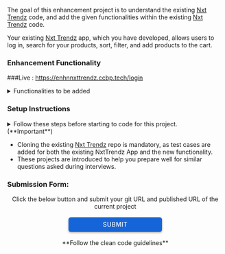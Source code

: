 The goal of this enhancement project is to understand the existing <a href="https://learning.ccbp.in/question/d595dd02-c5d0-4330-bd3d-ac0275b02d8a" target="_blank_">Nxt Trendz</a> code, and add the given functionalities within the existing <a href="https://learning.ccbp.in/question/d595dd02-c5d0-4330-bd3d-ac0275b02d8a" target="_blank_">Nxt Trendz</a> code.

Your existing <a href="https://learning.ccbp.in/question/d595dd02-c5d0-4330-bd3d-ac0275b02d8a" target="_blank_">Nxt Trendz</a> app, which you have developed, allows users to log in, search for your products, sort, filter, and add products to the cart.

### Enhancement Functionality
###Live : https://enhnnxttrendz.ccbp.tech/login

<details>
<summary>Functionalities to be added</summary>

- Add a `Payment Popup` feature to the application. A Popup should be displayed when a user clicks the `Checkout` button from the cart page.
  - The Popup should include fields for the user to select one of the payment methods like Card, Net Banking, UPI, Wallet, and Cash on Delivery. Ensure all the options, except for Cash on Delivery, are disabled.
  - The Popup should also include a summary, which displays the number of items and the total price the user will pay.
  - The Popup should also have a `Confirm Order` button. If the `Cash on Delivery` payment option is not selected, the `Confirm Order` button must be disabled.
  - Clicking this button will display a success message stating **"Your order has been placed successfully"**.
- Ensure your application maintains good CSS styling.

<MultiLineNote>
- For Popup Component, use <a href="https://react-popup.elazizi.com/component-api" target="_blank_">React Popup</a>
- Use modal prop in Popup Component 
</MultiLineNote>

</details>

### Setup Instructions

<details>
<summary>Follow these steps before starting to code for this project. (**Important**)</summary>

- After setting up this project delete the `README.md` file in the CCBP IDE.
- Clone the existing <a href="https://learning.ccbp.in/question/d595dd02-c5d0-4330-bd3d-ac0275b02d8a" target="_blank_">Nxt Trendz</a> code from your GitHub account to add new functionalities to it.
  - If the existing <a href="https://learning.ccbp.in/question/d595dd02-c5d0-4330-bd3d-ac0275b02d8a" target="_blank_">Nxt Trendz</a> code is not available in your git, push your code to git.
    - <a href="https://learning.ccbp.in/3da6f1a6-0892/course?c_id=ade6e642-cd5c-4896-9edd-3f06d3dc2069&s_id=49896a46-f484-4b42-b459-2626f77e6796&t_id=9f27b553-4bbe-400f-9025-9044f79acda0" target="_blank_">Click here to learn how to push your code to git</a>
  - Once the code is pushed to git, clone it into this project using the below command.

```cmd
git clone {git repository URL} /home/workspace/reactjs/coding-practices/enhancementOfNxtTrendzPayment
```

<MultiLineNote>
In the above command, replace this `{git repository URL}` with your actual Git URL.
</MultiLineNote>
- Download dependencies by running `npm install`
- Start up the app using `npm start`
</details>

<MultiLineNote>

- Cloning the existing <a href="https://learning.ccbp.in/question/d595dd02-c5d0-4330-bd3d-ac0275b02d8a" target="_blank_">Nxt Trendz</a> repo is mandatory, as test cases are added for both the existing NxtTrendz App and the new functionality.
- These projects are introduced to help you prepare well for similar questions asked during interviews. </MultiLineNote>

### Submission Form:

<center>Click the below button and submit your git URL and published URL of the current project</center>
<br>
<a href="https://forms.ccbp.in/nxt-tendz-enhancement-project-submission-form" target="_blank_">
  <center><button style="color: #fff; border: none; cursor: pointer; width: 218px; height: 34px; background-color: rgb(22, 101, 216); border-radius: 5.4px; box-shadow: rgb(0 0 0 / 36%) 0px 2px 4px 0px;font-family: Inter;font-size: 14px;color: rgb(255, 255, 255);font-weight: 500;letter-spacing: 0.5px;text-transform: uppercase;">
    SUBMIT
  </button>
  </center>
</a>

<br/>
<center>**Follow the clean code guidelines**</center>
